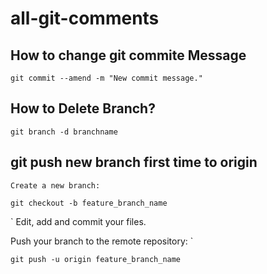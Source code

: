 # all-git-comments

## How to change git commite Message

```
git commit --amend -m "New commit message."
```

## How to Delete Branch?

```
git branch -d branchname
```

## git push new branch first time to origin
`
Create a new branch:
`
  ```
git checkout -b feature_branch_name
  ```
`
Edit, add and commit your files.

Push your branch to the remote repository:
`
 ```
git push -u origin feature_branch_name
```

